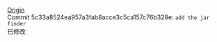 [Origin](https://github.com/glameyzhou/java-compiler)
<br>
Commit 5c33a8524ea957a3fab8acce3c5ca157c76b328e: `add the jar finder`
<br>
已修改
